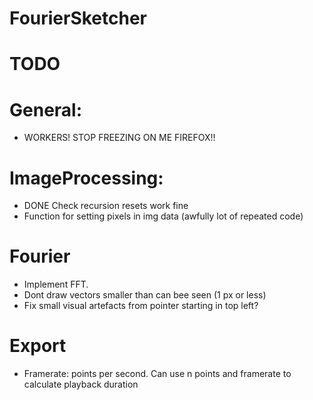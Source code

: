 # FourierSketcher

# TODO
# General:
- WORKERS! STOP FREEZING ON ME FIREFOX!!
# ImageProcessing:
- DONE Check recursion resets work fine
- Function for setting pixels in img data (awfully lot of repeated code)

# Fourier
- Implement FFT.
- Dont draw vectors smaller than can bee seen (1 px or less)
- Fix small visual artefacts from pointer starting in top left?

# Export
- Framerate: points per second. Can use n points and framerate to calculate playback duration
